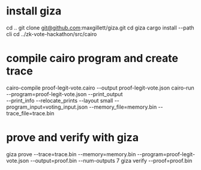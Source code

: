 # install giza
cd ..
git clone git@github.com:maxgillett/giza.git
cd giza
cargo install --path cli
cd ../zk-vote-hackathon/src/cairo

# compile cairo program and create trace 
cairo-compile proof-legit-vote.cairo --output proof-legit-vote.json
cairo-run \
  --program=proof-legit-vote.json --print_output \
  --print_info --relocate_prints --layout small --program_input=voting_input.json --memory_file=memory.bin --trace_file=trace.bin

# prove and verify with giza
giza prove --trace=trace.bin --memory=memory.bin --program=proof-legit-vote.json --output=proof.bin --num-outputs 7
giza verify --proof=proof.bin